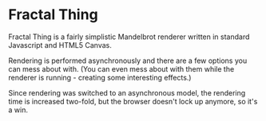 # Fractal Thing

Fractal Thing is a fairly simplistic Mandelbrot renderer written in standard Javascript and HTML5 Canvas.

Rendering is performed asynchronously and there are a few options you can mess about with. (You can even mess about with them while the renderer is running - creating some interesting effects.)

Since rendering was switched to an asynchronous model, the rendering time is increased two-fold, but the browser doesn't lock up anymore, so it's a win.